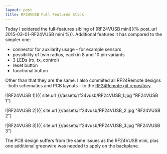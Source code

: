 ```yaml
---
layout: post
title: RF24VUSB Full Featured Stick
---
```


Today I soldered the full-features sibling of [RF24VUSB mini]({% post_url 2015-03-01-RF24VUSB mini %}). Additional features it has compared to the simpler one:

* connector for auxilarity usage - for example sensors
* possibility of twin radios, each in 8 and 10 pin variants
* 3 LEDs (rx, tx, control)
* reset button
* functional button

Other than that they are the same.
I also commited all RF24Remote designs - both schematics and PCB layouts - to the [RF24Remote git repository](https://github.com/mz-fuzzy/RF24Remote/tree/master/hardware).

![RF24VUSB 1]({{ site.url }}/assets/rf24vusb/RF24VUSB_1.jpg "RF24VUSB 1")

![RF24VUSB 2]({{ site.url }}/assets/rf24vusb/RF24VUSB_2.jpg "RF24VUSB 2")

![RF24VUSB 3]({{ site.url }}/assets/rf24vusb/RF24VUSB_3.jpg "RF24VUSB 3")

The PCB design suffers from the same issues as the RF24VUSB mini, plus one additional greenwire was needed to apply on the backplane.
